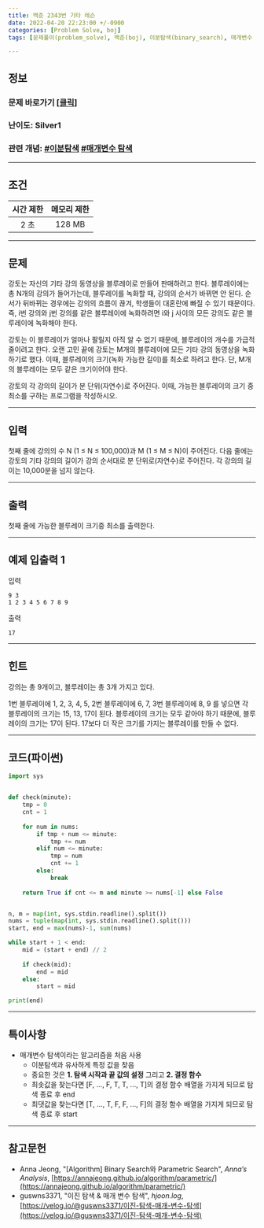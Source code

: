```yaml
---
title: 백준 2343번 기타 레슨
date: 2022-04-20 22:23:00 +/-0900
categories: [Problem Solve, boj]
tags: [문제풀이(problem_solve), 백준(boj), 이분탐색(binary_search), 매개변수 탐색(parametric_search)]

---
```

## 정보
### 문제 바로가기 [[클릭](https://www.acmicpc.net/problem/2343)]
### 난이도: Silver1
### 관련 개념: [#이분탐색](https://www.acmicpc.net/problemset?sort=ac_desc&algo=12) [#매개변수 탐색](https://www.acmicpc.net/problemset?sort=ac_desc&algo=170)

---
## 조건

시간 제한|메모리 제한
:---:|:---:
2 초|128 MB

---
## 문제
강토는 자신의 기타 강의 동영상을 블루레이로 만들어 판매하려고 한다. 블루레이에는 총 N개의 강의가 들어가는데, 블루레이를 녹화할 때, 강의의 순서가 바뀌면 안 된다. 순서가 뒤바뀌는 경우에는 강의의 흐름이 끊겨, 학생들이 대혼란에 빠질 수 있기 때문이다. 즉, i번 강의와 j번 강의를 같은 블루레이에 녹화하려면 i와 j 사이의 모든 강의도 같은 블루레이에 녹화해야 한다.

강토는 이 블루레이가 얼마나 팔릴지 아직 알 수 없기 때문에, 블루레이의 개수를 가급적 줄이려고 한다. 오랜 고민 끝에 강토는 M개의 블루레이에 모든 기타 강의 동영상을 녹화하기로 했다. 이때, 블루레이의 크기(녹화 가능한 길이)를 최소로 하려고 한다. 단, M개의 블루레이는 모두 같은 크기이어야 한다.

강토의 각 강의의 길이가 분 단위(자연수)로 주어진다. 이때, 가능한 블루레이의 크기 중 최소를 구하는 프로그램을 작성하시오.

---
## 입력
첫째 줄에 강의의 수 N (1 ≤ N ≤ 100,000)과 M (1 ≤ M ≤ N)이 주어진다. 다음 줄에는 강토의 기타 강의의 길이가 강의 순서대로 분 단위로(자연수)로 주어진다. 각 강의의 길이는 10,000분을 넘지 않는다.

---
## 출력
첫째 줄에 가능한 블루레이 크기중 최소를 출력한다.

---
## 예제 입출력 1
입력
```
9 3
1 2 3 4 5 6 7 8 9
```

출력
```
17
```

---
## 힌트
강의는 총 9개이고, 블루레이는 총 3개 가지고 있다.

1번 블루레이에 1, 2, 3, 4, 5, 2번 블루레이에 6, 7, 3번 블루레이에 8, 9 를 넣으면 각 블루레이의 크기는 15, 13, 17이 된다. 블루레이의 크기는 모두 같아야 하기 때문에, 블루레이의 크기는 17이 된다. 17보다 더 작은 크기를 가지는 블루레이를 만들 수 없다. 

---
## 코드(파이썬)
```python
import sys


def check(minute):
    tmp = 0
    cnt = 1
    
    for num in nums:
        if tmp + num <= minute:
            tmp += num
        elif num <= minute:
            tmp = num
            cnt += 1
        else:
            break
    
    return True if cnt <= m and minute >= nums[-1] else False


n, m = map(int, sys.stdin.readline().split())
nums = tuple(map(int, sys.stdin.readline().split()))
start, end = max(nums)-1, sum(nums)

while start + 1 < end:
    mid = (start + end) // 2
    
    if check(mid):
        end = mid
    else:
        start = mid

print(end)

```

---
## 특이사항
- 매개변수 탐색이라는 알고리즘을 처음 사용
  - 이분탐색과 유사하게 특정 값을 찾음
  - 중요한 것은 **1. 탐색 시작과 끝 값의 설정** 그리고 **2. 결정 함수**
  - 최솟값을 찾는다면 [F, ..., F, T, T, ..., T]의 결정 함수 배열을 가지게 되므로 탐색 종료 후 end
  - 최댓값을 찾는다면 [T, ..., T, F, F, ..., F]의 결정 함수 배열을 가지게 되므로 탐색 종료 후 start

---
## 참고문헌
- Anna Jeong, "[Algorithm] Binary Search와 Parametric Search", *Anna’s Analysis*, [https://annajeong.github.io/algorithm/parametric/](https://annajeong.github.io/algorithm/parametric/)
- guswns3371, "이진 탐색 & 매개 변수 탐색", *hjoon.log*, [https://velog.io/@guswns3371/이진-탐색-매개-변수-탐색](https://velog.io/@guswns3371/이진-탐색-매개-변수-탐색)
